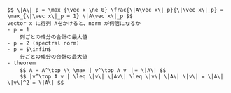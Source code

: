 
    $$ \|A\|_p = \max_{\vec x \ne 0} \frac{\|A\vec x\|_p}{\|\vec x\|_p} = \max_{\|\vec x\|_p = 1} \|A\vec x\|_p $$
    vector x に行列 Aをかけると、norm が何倍になるか
    - p = 1
        列ごとの成分の合計の最大値
    - p = 2 (spectral norm)
    - p = $\infin$
        行ごとの成分の合計の最大値
    - theorem
        $$ A = A^\top \\ \max | v^\top A v ｜= \|A\| $$
        $$ |v^\top A v | \leq \|v\| \|Av\| \leq \|v\| \|A\| \|v\| = \|A\| \|v\|^2 = \|A\| $$